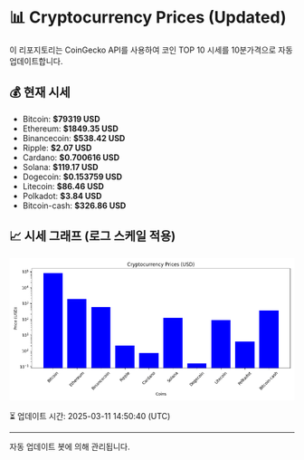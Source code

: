 
# 📊 Cryptocurrency Prices (Updated)

이 리포지토리는 CoinGecko API를 사용하여 코인 TOP 10 시세를 10분가격으로 자동 업데이트합니다.

## 💰 현재 시세
- Bitcoin: **$79319 USD**
- Ethereum: **$1849.35 USD**
- Binancecoin: **$538.42 USD**
- Ripple: **$2.07 USD**
- Cardano: **$0.700616 USD**
- Solana: **$119.17 USD**
- Dogecoin: **$0.153759 USD**
- Litecoin: **$86.46 USD**
- Polkadot: **$3.84 USD**
- Bitcoin-cash: **$326.86 USD**

## 📈 시세 그래프 (로그 스케일 적용)
![Crypto Prices](crypto_prices.png)

⏳ 업데이트 시간: 2025-03-11 14:50:40 (UTC)

---
자동 업데이트 봇에 의해 관리됩니다.
